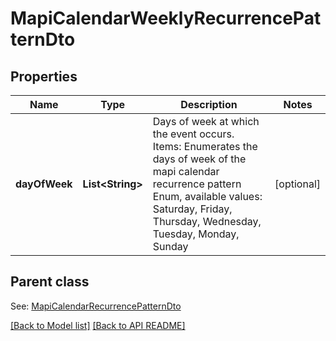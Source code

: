 
# MapiCalendarWeeklyRecurrencePatternDto
## Properties
Name | Type | Description | Notes
------------ | ------------- | ------------- | -------------
**dayOfWeek** | **List&lt;String&gt;** | Days of week at which the event occurs.              Items: Enumerates the days of week of the mapi calendar recurrence pattern Enum, available values: Saturday, Friday, Thursday, Wednesday, Tuesday, Monday, Sunday |  [optional]


## Parent class

See: [MapiCalendarRecurrencePatternDto](MapiCalendarRecurrencePatternDto.md)

[[Back to Model list]](Models.md) [[Back to API README]](README.md)

